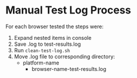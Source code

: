 # Manual Test Log Process

For each browser tested the steps were:
1. Expand nested items in console
2. Save .log to test-results.log
3. Run `` clean-test-log.sh ``
4. Move .log file to corresponding directory:
   - platform-name
     - browser-name-test-results.log
